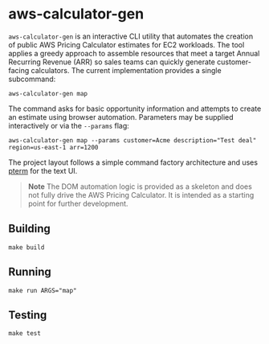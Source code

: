 # aws-calculator-gen

`aws-calculator-gen` is an interactive CLI utility that automates the creation of public AWS Pricing Calculator estimates for EC2 workloads. The tool applies a greedy approach to assemble resources that meet a target Annual Recurring Revenue (ARR) so sales teams can quickly generate customer-facing calculators. The current implementation provides a single subcommand:

```
aws-calculator-gen map
```

The command asks for basic opportunity information and attempts to create an estimate using browser automation.  Parameters may be supplied interactively or via the `--params` flag:

```
aws-calculator-gen map --params customer=Acme description="Test deal" region=us-east-1 arr=1200
```

The project layout follows a simple command factory architecture and uses [pterm](https://github.com/pterm/pterm) for the text UI.

> **Note**
> The DOM automation logic is provided as a skeleton and does not fully drive the AWS Pricing Calculator.  It is intended as a starting point for further development.

## Building

```
make build
```

## Running

```
make run ARGS="map"
```

## Testing

```
make test
```

